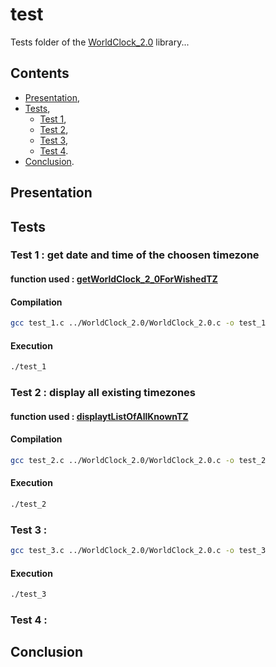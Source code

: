 # test

Tests folder of the [WorldClock_2.0](https://github.com/Vicken-Ghoubiguian/WorldClock_2.0) library...

## Contents

* [Presentation](#presentation),
* [Tests](#tests),
    * [Test 1](#test_1),
    * [Test 2](#test_2),
    * [Test 3](#test_3),
    * [Test 4](#test_4).
* [Conclusion](#conclusion).

<a name="presentation"></a>
## Presentation

<a name="tests"></a>
## Tests

<a name="test_1"></a>
### Test 1 : get date and time of the choosen timezone

#### function used : [getWorldClock_2_0ForWishedTZ]()

#### Compilation

```bash
gcc test_1.c ../WorldClock_2.0/WorldClock_2.0.c -o test_1
```

#### Execution

```bash
./test_1
```

<a name="test_2"></a>
### Test 2 : display all existing timezones

#### function used : [displaytListOfAllKnownTZ]()

#### Compilation

```bash
gcc test_2.c ../WorldClock_2.0/WorldClock_2.0.c -o test_2
```

#### Execution

```bash
./test_2
```

<a name="test_3"></a>
### Test 3 :

```bash
gcc test_3.c ../WorldClock_2.0/WorldClock_2.0.c -o test_3
```

#### Execution

```bash
./test_3
```

<a name="test_4"></a>
### Test 4 :

<a name="conclusion"></a>
## Conclusion